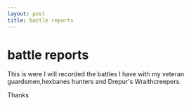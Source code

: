 ```yaml
---
layout: post
title: battle reports
---
```


# battle reports 

This is were I will recorded the battles I have with my veteran guardsmen,hexbanes hunters and Drepur's Wraithcreepers.









Thanks
